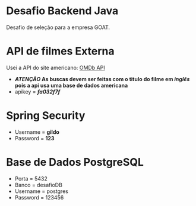 # Desafio Backend Java
 Desafio de seleção para a empresa GOAT.
 
# API de filmes Externa
 Usei a API do site americano: [OMDb API](http://www.omdbapi.com/)
 - **_ATENÇÃO_ As buscas devem ser feitas com o titulo do filme em _inglês_ pois a api usa uma base de dados americana**
 - apikey = **_fa032f7f_**
 
# Spring Security
 - Username = **gildo**
 - Password = **123**
 
# Base de Dados PostgreSQL
 - Porta = 5432
 - Banco = desafioDB
 - Username = postgres
 - Password = 123456
